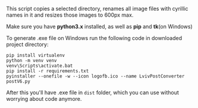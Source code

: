 This script copies a selected directory, renames all image files with cyrillic names in it and resizes those images to 600px max.

Make sure you have **python3.x** installed, as well as **pip** and **tk**(on Windows) 

To generate .exe file on Windows run the following code in downloaded project directory:
```
pip install virtualenv
python -m venv venv
venv\Scripts\activate.bat
pip install -r requirements.txt
pyinstaller --onefile -w --icon logofb.ico --name LvivPostConverter postV6.py
```
After this you'll have .exe file in `dist` folder, which you can use without worrying about code anymore.
